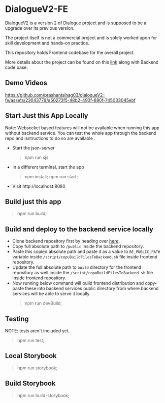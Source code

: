 # DialogueV2-FE

DialogueV2 is a version 2 of Dialogue project and is supposed to be a upgrade over its previous version.

The project itself is not a commercial project and is solely worked upon for skill development and hands-on practice.

This repository holds Frontend codebase for the overall project.

More details about the project can be found on this <a href="https://github.com/prashantsihag03/dialogueV2">link</a> along with Backend code base.

## Demo Videos

https://github.com/prashantsihag03/dialogueV2-fe/assets/23043779/a50273f5-48b2-493f-880f-745033045ebf



## Start Just this App Locally

Note: Websocket based features will not be available when running this app without backend service. You can test the whole app through the backend repo and isntructions to do so are available .

- Start the json-server
  > npm run sjs
- In a different terminal, start the app
  > npm install; npm run start;
- Visit http://localhost:8080

## Build just this app

> npm run build;

## Build and deploy to the backend service locally

- Clone backend repository first by heading over <a href="https://github.com/prashantsihag03/dialogueV2">here</a>.
- Copy full absolute path to `/public` inside the backend repository.
- Paste this copied absolute path and paste it as a value to `BE_PUBLIC_PATH` variable inside `/script/copuBuildFilesToBackend.sh` file inside frontend repository.
- Update the full absolute path to `build` directory for the frontend repository as well inside the `/script/copuBuildFilesToBackend.sh` file inside frontend repository.
- Now running below command will build frontend distribution and copy-paste these into backend services public directory from where backend services will be able to serve it locally.
  > npm run devBuild;

## Testing

NOTE: tests aren't included yet.

> npm run test;

## Local Storybook

> npm run storybook;

## Build Storybook

> npm run build-storybook;
